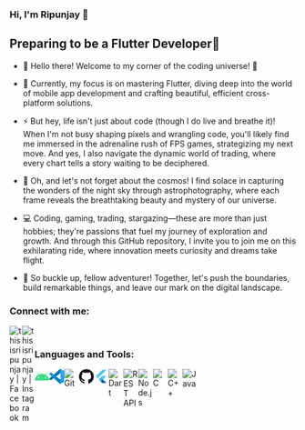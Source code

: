 ### Hi, I'm Ripunjay 👋

## Preparing to be a Flutter Developer🤕

- 👋 Hello there! Welcome to my corner of the coding universe! 🚀

- 🎯 Currently, my focus is on mastering Flutter, diving deep into the world of mobile app development and crafting beautiful, efficient cross-platform solutions.

- ⚡ But hey, life isn't just about code (though I do live and breathe it)! When I'm not busy shaping pixels and wrangling code, you'll likely find me immersed in the adrenaline rush of FPS games, strategizing my next move. And yes, I also navigate the dynamic world of trading, where every chart tells a story waiting to be deciphered.

- 🔭 Oh, and let's not forget about the cosmos! I find solace in capturing the wonders of the night sky through astrophotography, where each frame reveals the breathtaking beauty and mystery of our universe.

- 💻 Coding, gaming, trading, stargazing—these are more than just hobbies; they're passions that fuel my journey of exploration and growth. And through this GitHub repository, I invite you to join me on this exhilarating ride, where innovation meets curiosity and dreams take flight.

- 🚀 So buckle up, fellow adventurer! Together, let's push the boundaries, build remarkable things, and leave our mark on the digital landscape.

### Connect with me:

[<img align="left" alt="thisisripunjay | Facebook" width="22px" src="https://cdn.jsdelivr.net/npm/simple-icons@v3/icons/facebook.svg" style="fill: white;"/>][facebook]
[<img align="left" alt="thisisripunjay | Instagram" width="22px" src="https://cdn.jsdelivr.net/npm/simple-icons@v3/icons/instagram.svg" style="fill: white;"/>][instagram]

<br />

### Languages and Tools:

<img align="left" alt="Android" width="26px" src="https://raw.githubusercontent.com/github/explore/80688e429a7d4ef2fca1e82350fe8e3517d3494d/topics/android/android.png" />

<img align="left" alt="Visual Studio Code" width="26px" src="https://raw.githubusercontent.com/github/explore/80688e429a7d4ef2fca1e82350fe8e3517d3494d/topics/visual-studio-code/visual-studio-code.png" />

<img align="left" alt="Git" width="26px" src="https://img.icons8.com/color/48/000000/git.png" />

<img align="left" alt="GitHub" width="26px" src="https://raw.githubusercontent.com/github/explore/78df643247d429f6cc873026c0622819ad797942/topics/github/github.png" />

<img align="left" alt="Flutter" width="26px" src="https://raw.githubusercontent.com/github/explore/80688e429a7d4ef2fca1e82350fe8e3517d3494d/topics/flutter/flutter.png">

<img align="left" alt="Dart" width="26px" src="https://upload.wikimedia.org/wikipedia/commons/7/7e/Dart-logo.png" />

<img align="left" alt="REST API" width="26px" src="https://image.flaticon.com/icons/png/512/2702/2702602.png" />

<img align="left" alt="Node.js" width="26px" src="https://img.icons8.com/color/48/000000/nodejs.png" />

<img align="left" alt="C" width="26px" src="https://img.icons8.com/color/48/000000/c-programming.png" />

<img align="left" alt="C++" width="26px" src="https://img.icons8.com/color/48/000000/c-plus-plus-logo.png" />

<img align="left" alt="Java" width="26px" src="https://img.icons8.com/color/48/000000/java-coffee-cup-logo.png" />
<br />



[facebook]: https://www.facebook.com/thisisripunjay
[instagram]: https://www.instagram.com/thisisripunjay

<br />

<!-- <p align="left"> <a href="https://github.com/ryo-ma/github-profile-trophy"><img src="https://github-profile-trophy.vercel.app/?username=thisisripunjay" alt="thisisripunjay" /></a> </p> -->
<!-- 
<p><img align="left" src="https://github-readme-stats.vercel.app/api/top-langs?username=thisisripunjay&show_icons=true&locale=en&layout=compact" alt="thisisripunjay" /></p>

<p><img align="left" src="https://github-readme-stats.vercel.app/api?username=thisisripunjay&show_icons=true&locale=en" alt="thisisripunjay" /></p> -->
